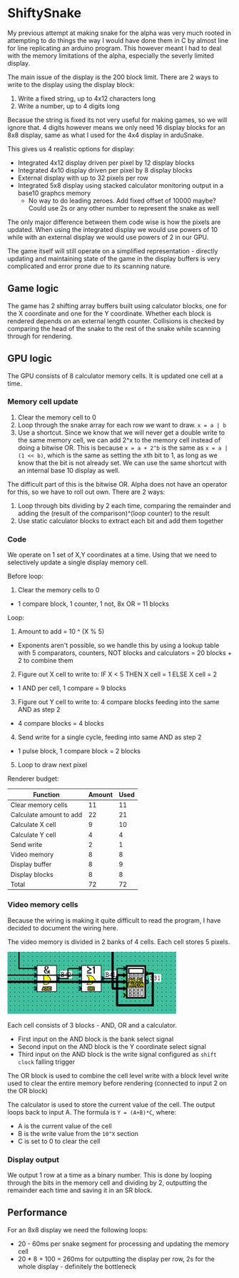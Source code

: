 # ShiftySnake

My previous attempt at making snake for the alpha was very much rooted in attempting to do things the way I would have done them in C by almost line for line replicating an arduino program. This however meant I had to deal with the memory limitations of the alpha, especially the severly limited display.

The main issue of the display is the 200 block limit. There are 2 ways to write to the display using the display block:

1. Write a fixed string, up to 4x12 characters long
2. Write a number, up to 4 digits long

Becasue the string is fixed its not very useful for making games, so we will ignore that. 4 digits however means we only need 16 display blocks for an 8x8 display, same as what I used for the 4x4 display in arduSnake.

This gives us 4 realistic options for display:

* Integrated 4x12 display driven per pixel by 12 display blocks
* Integrated 4x10 display driven per pixel by 8 display blocks
* External display with up to 32 pixels per row
* Integrated 5x8 display using stacked calculator monitoring output in a base10 graphcs memory
  - No way to do leading zeroes. Add fixed offset of 10000 maybe? Could use 2s or any other number to represent the snake as well

The only major difference between them code wise is how the pixels are updated. When using the integrated display we would use powers of 10 while with an external display we would use powers of 2 in our GPU.

The game itself will still operate on a simplified representation - directly updating and maintaining state of the game in the display buffers is very complicated and error prone due to its scanning nature.

## Game logic

The game has 2 shifting array buffers built using calculator blocks, one for the X coordinate and one for the Y coordinate. Whether each block is rendered depends on an external length counter. Collisions is checked by comparing the head of the snake to the rest of the snake while scanning through for rendering.

## GPU logic

The GPU consists of 8 calculator memory cells. It is updated one cell at a time.

### Memory cell update

1. Clear the memory cell to 0
2. Loop through the snake array for each row we want to draw. `x = a | b`
3. Use a shortcut. Since we know that we will never get a double write to the same memory cell, we can add 2^x to the memory cell instead of doing a bitwise OR. This is because `x = a + 2^b` is the same as `x = a | (1 << b)`, which is the same as setting the xth bit to 1, as long as we know that the bit is not already set. We can use the same shortcut with an internal base 10 display as well.

The difficult part of this is the bitwise OR. Alpha does not have an operator for this, so we have to roll out own. There are 2 ways:

1. Loop through bits dividing by 2 each time, comparing the remainder and adding the (result of the comparison)^(loop counter) to the result
2. Use static calculator blocks to extract each bit and add them together

### Code

We operate on 1 set of X,Y coordinates at a time. Using that we need to selectively update a single display memory cell.

Before loop:

1. Clear the memory cells to 0
  - 1 compare block, 1 counter, 1 not, 8x OR = 11 blocks

Loop:

1. Amount to add = 10 ^ (X % 5)
  - Exponents aren't possible, so we handle this by using a lookup table with 5 comparators, counters, NOT blocks and calculators = 20 blocks + 2 to combine them
2. Figure out X cell to write to: IF X < 5 THEN X cell = 1 ELSE X cell = 2
  - 1 AND per cell, 1 compare = 9 blocks
3. Figure out Y cell to write to: 4 compare blocks feeding into the same AND as step 2
  - 4 compare blocks = 4 blocks
4. Send write for a single cycle, feeding into same AND as step 2
  - 1 pulse block, 1 compare block = 2 blocks
5. Loop to draw next pixel

Renderer budget:

| Function                | Amount | Used |
| ----------------------- | ------ | ---- |
| Clear memory cells      | 11     | 11   |
| Calculate amount to add | 22     | 21   |
| Calculate X cell        | 9      | 10   |
| Calculate Y cell        | 4      | 4    |
| Send write              | 2      | 1    |
| Video memory            | 8      | 8    |
| Display buffer          | 8      | 9    |
| Display blocks          | 8      | 8    |
| Total                   | 72     | 72   |

### Video memory cells

Because the wiring is making it quite difficult to read the program, I have decided to document the wiring here.

The video memory is divided in 2 banks of 4 cells. Each cell stores 5 pixels.

![Video memory wiring](./images/video%20memory%20cell.png)

Each cell consists of 3 blocks - AND, OR and a calculator.

- First input on the AND block is the bank select signal
- Second input on the AND block is the Y coordinate select signal
- Third input on the AND block is the write signal configured as `shift clock` falling trigger

The OR block is used to combine the cell level write with a block level write used to clear the entire memory before rendering (connected to input 2 on the OR block)

The calculator is used to store the current value of the cell. The output loops back to input A. The formula is `Y = (A+B)*C`, where:

- A is the current value of the cell
- B is the write value from the `10^X` section
- C is set to 0 to clear the cell

### Display output

We output 1 row at a time as a binary number. This is done by looping through the bits in the memory cell and dividing by 2, outputting the remainder each time and saving it in an SR block.

## Performance

For an 8x8 display we need the following loops:

* 20 - 60ms per snake segment for processing and updating the memory cell
* 20 * 8 + 100 = 260ms for outputting the display per row, 2s for the whole display - definitely the bottleneck
